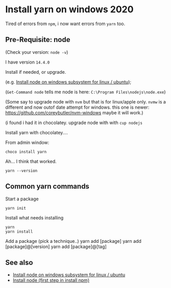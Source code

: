 # Install yarn on windows 2020

Tired of errors from `npm`, i now want errors from `yarn` too.

## Pre-Requisite: node

(Check your version: `node -v`)

I have version `14.4.0`

Install if needed, or upgrade. 

(e.g. [Install node on windows subsystem for linux / ubuntu](..\node\install_node_on_ubuntu_wsl.md));

(`Get-Command node` tells me node is here: `C:\Program Files\nodejs\node.exe`)

(Some say to upgrade node with `nvm` but that is for linux/apple only. `nvmw` is a different and now outof date attempt for windows. this one is newer: <https://github.com/coreybutler/nvm-windows> maybe it will work.)

(i found i had it in chocolatey. upgrade node with with `cup nodejs`

Install yarn with chocolatey....

From admin window:

	choco install yarn


Ah... I think that worked.


	yarn --version


## Common yarn commands


Start a package
	
	yarn init


Install what needs installing

	yarn 
	yarn install
	
	
Add a package (pick a technique..)
	yarn add [package]
	yarn add [package]@[version]
	yarn add [package]@[tag]

## See also

- [Install node on windows subsystem for linux / ubuntu](../node/install_node_on_ubuntu_wsl.md)
- [Install node (first step in install npm)](../npm/install_npm.md)